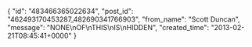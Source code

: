  {
   "id": "483466365022634",
   "post_id": "462493170453287_482690341766903",
   "from_name": "Scott Duncan",
   "message": "NONE\nOF\nTHIS\nIS\nHIDDEN",
   "created_time": "2013-02-21T08:45:41+0000"
 }
